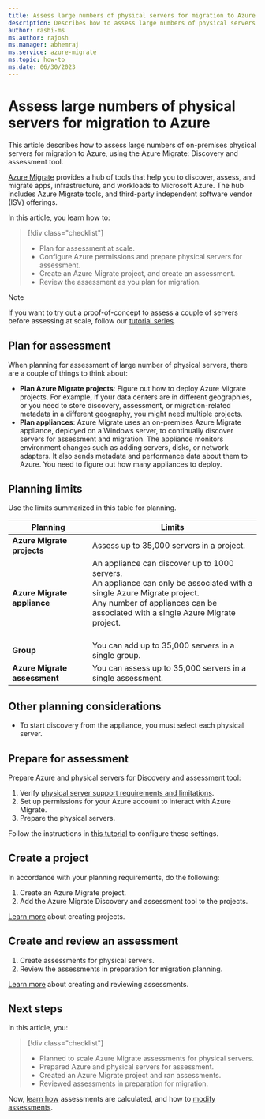 ```yaml
---
title: Assess large numbers of physical servers for migration to Azure with Azure Migrate | Microsoft Docs
description: Describes how to assess large numbers of physical servers for migration to Azure using the Azure Migrate service.
author: rashi-ms
ms.author: rajosh
ms.manager: abhemraj
ms.service: azure-migrate
ms.topic: how-to
ms.date: 06/30/2023
---
```


# Assess large numbers of physical servers for migration to Azure

This article describes how to assess large numbers of on-premises physical servers for migration to Azure, using the Azure Migrate: Discovery and assessment tool.

[Azure Migrate](migrate-services-overview.md) provides a hub of tools that help you to discover, assess, and migrate apps, infrastructure, and workloads to Microsoft Azure. The hub includes Azure Migrate tools, and third-party independent software vendor (ISV) offerings. 


In this article, you learn how to:
> [!div class="checklist"]
> * Plan for assessment at scale.
> * Configure Azure permissions and prepare physical servers for assessment.
> * Create an Azure Migrate project, and create an assessment.
> * Review the assessment as you plan for migration.


> [!NOTE]
> If you want to try out a proof-of-concept to assess a couple of servers before assessing at scale, follow our [tutorial series](./tutorial-discover-physical.md).

## Plan for assessment

When planning for assessment of large number of physical servers, there are a couple of things to think about:

- **Plan Azure Migrate projects**: Figure out how to deploy Azure Migrate projects. For example, if your data centers are in different geographies, or you need to store discovery, assessment, or migration-related metadata in a different geography, you might need multiple projects.
- **Plan appliances**: Azure Migrate uses an on-premises Azure Migrate appliance, deployed on a Windows server, to continually discover servers for assessment and migration. The appliance monitors environment changes such as adding servers, disks, or network adapters. It also sends metadata and performance data about them to Azure. You need to figure out how many appliances to deploy.


## Planning limits
 
Use the limits summarized in this table for planning.

**Planning** | **Limits**
--- | --- 
**Azure Migrate projects** | Assess up to 35,000 servers in a project.
**Azure Migrate appliance** | An appliance can discover up to 1000 servers.<br/> An appliance can only be associated with a single Azure Migrate project.<br/> Any number of appliances can be associated with a single Azure Migrate project. <br/><br/> 
**Group** | You can add up to 35,000 servers in a single group.
**Azure Migrate assessment** | You can assess up to 35,000 servers in a single assessment.


## Other planning considerations

- To start discovery from the appliance, you must select each physical server. 

## Prepare for assessment

Prepare Azure and physical servers for Discovery and assessment tool:  

1. Verify [physical server support requirements and limitations](migrate-support-matrix-physical.md).
2. Set up permissions for your Azure account to interact with Azure Migrate.
3. Prepare the physical servers.

Follow the instructions in [this tutorial](./tutorial-discover-physical.md) to configure these settings.

## Create a project

In accordance with your planning requirements, do the following:

1. Create an Azure Migrate project.
2. Add the Azure Migrate Discovery and assessment tool to the projects.

[Learn more](./create-manage-projects.md) about creating projects.

## Create and review an assessment

1. Create assessments for physical servers.
1. Review the assessments in preparation for migration planning.

[Learn more](tutorial-assess-physical.md) about creating and reviewing assessments.
    

## Next steps

In this article, you:
 
> [!div class="checklist"] 
> * Planned to scale Azure Migrate assessments for physical servers.
> * Prepared Azure and physical servers for assessment.
> * Created an Azure Migrate project and ran assessments.
> * Reviewed assessments in preparation for migration.

Now, [learn how](concepts-assessment-calculation.md) assessments are calculated, and how to [modify assessments](how-to-modify-assessment.md).